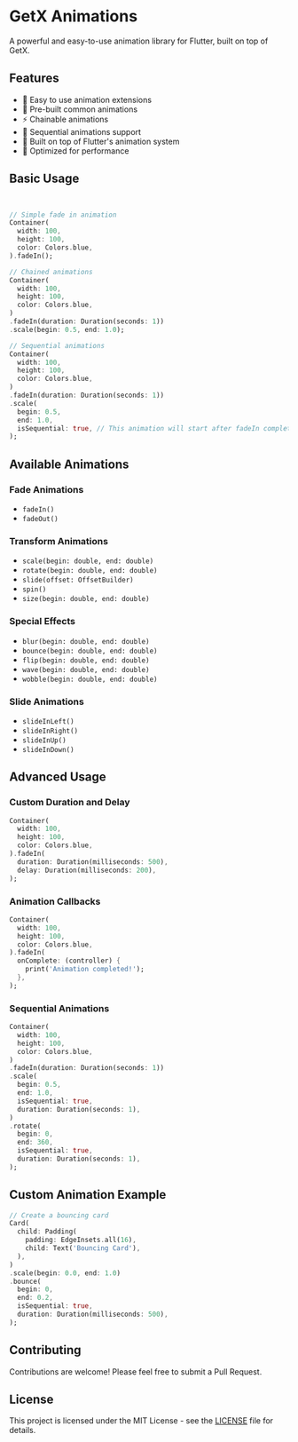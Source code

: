 
# GetX Animations

A powerful and easy-to-use animation library for Flutter, built on top of GetX.



## Features

- 🚀 Easy to use animation extensions
- 🎯 Pre-built common animations
- ⚡ Chainable animations
- 🔄 Sequential animations support
- 💪 Built on top of Flutter's animation system
- 📱 Optimized for performance



## Basic Usage

```dart


// Simple fade in animation
Container(
  width: 100,
  height: 100,
  color: Colors.blue,
).fadeIn();

// Chained animations
Container(
  width: 100,
  height: 100,
  color: Colors.blue,
)
.fadeIn(duration: Duration(seconds: 1))
.scale(begin: 0.5, end: 1.0);

// Sequential animations
Container(
  width: 100,
  height: 100,
  color: Colors.blue,
)
.fadeIn(duration: Duration(seconds: 1))
.scale(
  begin: 0.5, 
  end: 1.0,
  isSequential: true, // This animation will start after fadeIn completes
);
```

## Available Animations

### Fade Animations
- `fadeIn()`
- `fadeOut()`

### Transform Animations
- `scale(begin: double, end: double)`
- `rotate(begin: double, end: double)`
- `slide(offset: OffsetBuilder)`
- `spin()`
- `size(begin: double, end: double)`

### Special Effects
- `blur(begin: double, end: double)`
- `bounce(begin: double, end: double)`
- `flip(begin: double, end: double)`
- `wave(begin: double, end: double)`
- `wobble(begin: double, end: double)`

### Slide Animations
- `slideInLeft()`
- `slideInRight()`
- `slideInUp()`
- `slideInDown()`

## Advanced Usage

### Custom Duration and Delay

```dart
Container(
  width: 100,
  height: 100,
  color: Colors.blue,
).fadeIn(
  duration: Duration(milliseconds: 500),
  delay: Duration(milliseconds: 200),
);
```

### Animation Callbacks

```dart
Container(
  width: 100,
  height: 100,
  color: Colors.blue,
).fadeIn(
  onComplete: (controller) {
    print('Animation completed!');
  },
);
```

### Sequential Animations

```dart
Container(
  width: 100,
  height: 100,
  color: Colors.blue,
)
.fadeIn(duration: Duration(seconds: 1))
.scale(
  begin: 0.5,
  end: 1.0,
  isSequential: true,
  duration: Duration(seconds: 1),
)
.rotate(
  begin: 0,
  end: 360,
  isSequential: true,
  duration: Duration(seconds: 1),
);
```

## Custom Animation Example

```dart
// Create a bouncing card
Card(
  child: Padding(
    padding: EdgeInsets.all(16),
    child: Text('Bouncing Card'),
  ),
)
.scale(begin: 0.0, end: 1.0)
.bounce(
  begin: 0,
  end: 0.2,
  isSequential: true,
  duration: Duration(milliseconds: 500),
);
```

## Contributing

Contributions are welcome! Please feel free to submit a Pull Request.

## License

This project is licensed under the MIT License - see the [LICENSE](LICENSE) file for details.
```



